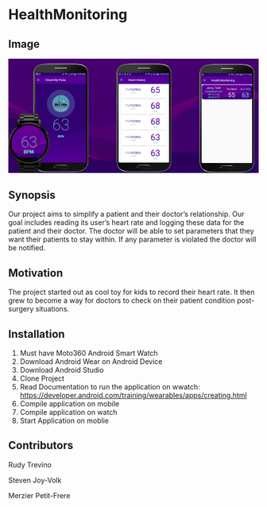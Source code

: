 # HealthMonitoring
## Image
![Alt text](https://github.com/rtrevino821/SpecsProject/blob/master/SpecsProject/OHMSpic1.PNG?raw=true"Picture1")

## Synopsis

Our project aims to simplify a patient and their doctor’s relationship. Our goal includes reading its user’s heart rate and logging these data for the patient and their doctor. The doctor will be able to set
parameters that they want their patients to stay within. If any parameter is violated the doctor will be notified.

## Motivation

The project started out as cool toy for kids to record their heart rate. It then grew to become a way for doctors to check on their patient condition post-surgery situations. 

## Installation
1. Must have Moto360 Android Smart Watch
2. Download Android Wear on Android Device
2. Download Android Studio
3. Clone Project
3. Read Documentation to run the application on wwatch: https://developer.android.com/training/wearables/apps/creating.html
4. Compile application on mobile
5. Compile application on watch
6. Start Application on moblie

## Contributors

Rudy Trevino

Steven Joy-Volk

Merzier Petit-Frere

